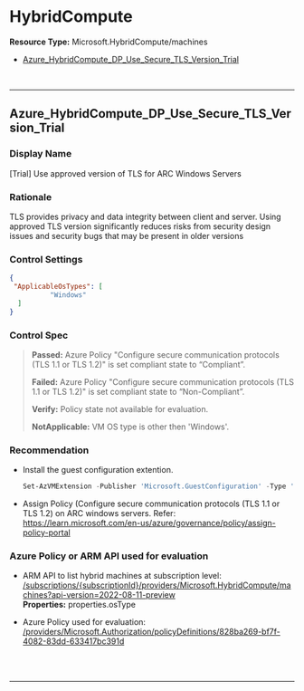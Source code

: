 # HybridCompute

**Resource Type:** Microsoft.HybridCompute/machines
<!-- TOC depthto:2 depthfrom:2 -->

- [Azure_HybridCompute_DP_Use_Secure_TLS_Version_Trial](#azure_hybridcompute_dp_use_secure_tls_version_trial)

<!-- /TOC -->
<br/>

___ 

## Azure_HybridCompute_DP_Use_Secure_TLS_Version_Trial

### Display Name 
[Trial] Use approved version of TLS for ARC Windows Servers

### Rationale 
TLS provides privacy and data integrity between client and server. Using approved TLS version significantly reduces risks from security design issues and security bugs that may be present in older versions

### Control Settings 
```json 
{
 "ApplicableOsTypes": [
          "Windows"
  ]
}
 ```  

### Control Spec 

> **Passed:** 
> Azure Policy "Configure secure communication protocols (TLS 1.1 or TLS 1.2)" is set compliant state to “Compliant”.
>
> **Failed:** 
>  Azure Policy "Configure secure communication protocols (TLS 1.1 or TLS 1.2)" is set compliant state to “Non-Compliant”.
> 
> **Verify:** 
> Policy state not available for evaluation.
> 
> **NotApplicable:** 
> VM OS type is other then 'Windows'.
>
 
### Recommendation
<!--
- **Azure Portal** 

	 Refer: https://docs.microsoft.com/en-us/azure/virtual-machines/windows/endpoints-in-resource-manager, https://docs.microsoft.com/en-us/azure/virtual-network/virtual-networks-create-nsg-arm-ps 
-->

-
	Install the guest configuration extention.
	 
	```powershell 
	Set-AzVMExtension -Publisher 'Microsoft.GuestConfiguration' -Type 'ConfigurationforWindows' -Name 'AzurePolicyforWindows' -TypeHandlerVersion 1.0 -ResourceGroupName 'myResourceGroup' -Location 'myLocation' -VMName 'myVM' -EnableAutomaticUpgrade $true 
	 ```

- Assign Policy (Configure secure communication protocols (TLS 1.1 or TLS 1.2) on ARC windows servers. Refer: https://learn.microsoft.com/en-us/azure/governance/policy/assign-policy-portal
<!--
- **Enforcement Policy**

	 [![Link to Azure Policy](https://raw.githubusercontent.com/MSFT-Chirag/AzTS-docs/main/Assets/View_Definition.jpg)](https://portal.azure.com/#blade/Microsoft_Azure_Policy/CreatePolicyDefinitionBlade/uri//providers/Microsoft.Authorization/policyDefinitions/828ba269-bf7f-4082-83dd-633417bc391d) 
	 "/providers/Microsoft.Authorization/policyDefinitions/af6cd1bd-1635-48cb-bde7-5b15693900b9"


	 [![Link to Azure Policy](https://raw.githubusercontent.com/MSFT-Chirag/AzTS-docs/main/Assets/Deploy_To_Azure.jpg)](https://portal.azure.com/#blade/Microsoft_Azure_Policy/CreatePolicyDefinitionBlade/uri/<policy-raw-link>) 
-->
### Azure Policy or ARM API used for evaluation 

- ARM API to list hybrid machines at
subscription level:
[/subscriptions/{subscriptionId}/providers/Microsoft.HybridCompute/machines?api-version=2022-08-11-preview](https://learn.microsoft.com/en-us/rest/api/hybridcompute/machines/list-by-subscription?tabs=HTTP)<br />
**Properties:** properties.osType

- Azure Policy used for evaluation: [/providers/Microsoft.Authorization/policyDefinitions/828ba269-bf7f-4082-83dd-633417bc391d](https://portal.azure.com/#view/Microsoft_Azure_Policy/PolicyDetailBlade/definitionId/%2Fproviders%2FMicrosoft.Authorization%2FpolicyDefinitions%2F828ba269-bf7f-4082-83dd-633417bc391d)
<br />
<br />

___